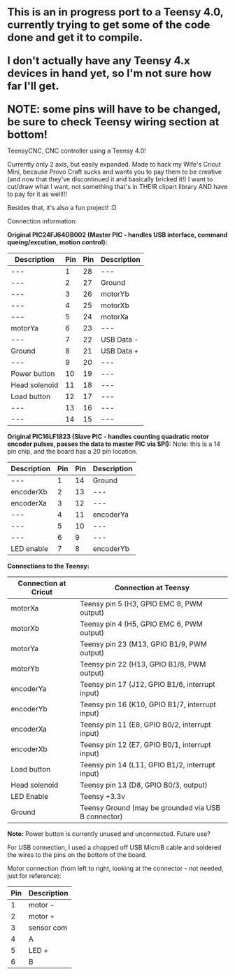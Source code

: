<font size=5><b>This is an in progress port to a Teensy 4.0, currently trying to get some of the code done and get it to compile.

I don't actually have any Teensy 4.x devices in hand yet, so I'm not sure how far I'll get.

NOTE: some pins will have to be changed, be sure to check Teensy wiring section at bottom!</b></font>

TeensyCNC, CNC controller using a Teensy 4.0!

Currently only 2 axis, but easily expanded.
Made to hack my Wife's Cricut Mini, because Provo Craft sucks and wants you to pay them to be creative (and now that they've discontinued it and basically bricked it!)
I want to cut/draw what I want, not something that's in THEIR clipart library AND have to pay for it as well!!!

Besides that, it's also a fun project! :D

Connection information:

<b>Original PIC24FJ64GB002 (Master PIC - handles USB interface, command queing/excution, motion control):</b>

Description | Pin | Pin | Description
----------- | --- | --- | -----------
--- | 1 | 28 | ---
--- | 2 | 27 | Ground
--- | 3 | 26 | motorYb
--- | 4 | 25 | motorXb
--- | 5 | 24 | motorXa
motorYa |  6 | 23 | ---
--- | 7 | 22 | USB Data -
Ground | 8 | 21 | USB Data +
--- | 9 | 20 | ---
Power button | 10 | 19 | ---
Head solenoid | 11 | 18 | ---
Load button | 12 | 17 | ---
--- | 13 | 16 | ---
--- | 14 | 15 | ---

<b>Original PIC16LF1823 (Slave PIC -  handles counting quadratic motor encoder pulses, passes the data to master PIC via SPI):</b>
Note: this is a 14 pin chip, and the board has a 20 pin location.

Description | Pin | Pin | Description
----------- | --- | --- | -----------
--- | 1 | 14 | Ground
encoderXb | 2 | 13 | ---
encoderXa | 3 | 12 | ---
--- | 4 | 11 | encoderYa
--- | 5 | 10 | ---
--- | 6 | 9 | ---
LED enable | 7 | 8 | encoderYb

<b>Connections to the Teensy:</b>

Connection at Cricut | Connection at Teensy
-------------------- | --------------------
motorXa | Teensy pin 5 (H3, GPIO EMC 8, PWM output)
motorXb | Teensy pin 4 (H5, GPIO EMC 6, PWM output)
motorYa | Teensy pin 23 (M13, GPIO B1/9, PWM output)
motorYb | Teensy pin 22 (H13, GPIO B1/8, PWM output)
encoderYa | Teensy pin 17 (J12, GPIO B1/6, interrupt input)
encoderYb | Teensy pin 16 (K10, GPIO B1/7, interrupt input)
encoderXa | Teensy pin 11 (E8, GPIO B0/2, interrupt input)
encoderXb | Teensy pin 12 (E7, GPIO B0/1, interrupt input)
Load button | Teensy pin 14 (L11, GPIO B1/2, interrupt input)
Head solenoid | Teensy pin 13 (D8, GPIO B0/3, output)
LED Enable | Teensy +3.3v
Ground | Teensy Ground (may be grounded via USB B connector)

<b>Note:</b>
Power button is currently unused and unconnected. Future use?

For USB connection, I used a chopped off USB MicroB cable and soldered the wires to the pins on the bottom of the board.

Motor connection (from left to right, looking at the connector - not needed, just for reference):

Pin | Description
--- | -----------
1 | motor -
2 | motor +
3 | sensor com
4 | A
5 | LED +
6 | B
